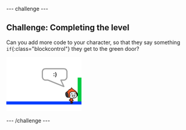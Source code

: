 --- challenge ---
## Challenge: Completing the level
Can you add more code to your character, so that they say something `if`{:class="blockcontrol"} they get to the green door?

![screenshot](images/dodge-win.png)




--- /challenge ---